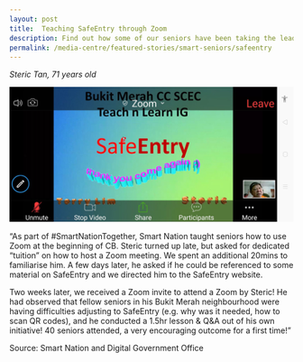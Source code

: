 ```yaml
---
layout: post
title:  Teaching SafeEntry through Zoom
description: Find out how some of our seniors have been taking the lead in building a Smart Nation here.
permalink: /media-centre/featured-stories/smart-seniors/safeentry
---
```


*Steric Tan, 71 years old*

![SafeEntry](/images/features/safeentry.jpg)

“As part of #SmartNationTogether, Smart Nation taught seniors how to use Zoom at the beginning of CB. Steric turned up late, but asked for dedicated “tuition” on how to host a Zoom meeting. We spent an additional 20mins to familiarise him. A few days later, he asked if he could be referenced to some material on SafeEntry and we directed him to the SafeEntry website.

Two weeks later, we received a Zoom invite to attend a Zoom by Steric! He had observed that fellow seniors in his Bukit Merah neighbourhood were having difficulties adjusting to SafeEntry (e.g. why was it needed, how to scan QR codes), and he conducted a 1.5hr lesson & Q&A out of his own initiative! 40 seniors attended, a very encouraging outcome for a first time!”

Source: Smart Nation and Digital Government Office